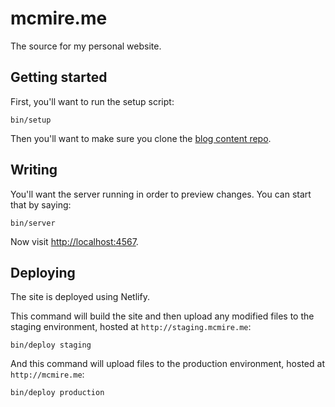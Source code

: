# mcmire.me

The source for my personal website.

## Getting started

First, you'll want to run the setup script:

    bin/setup

Then you'll want to make sure you clone the [blog content
repo](git@github.com:mcmire/personal-content--blog.git).

## Writing

You'll want the server running in order to preview changes. You can start that
by saying:

    bin/server

Now visit <http://localhost:4567>.

## Deploying

The site is deployed using Netlify.

This command will build the site and then upload any modified files to the
staging environment, hosted at `http://staging.mcmire.me`:

    bin/deploy staging

And this command will upload files to the production environment, hosted at
`http://mcmire.me`:

    bin/deploy production
